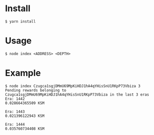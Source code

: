 # Install
`$ yarn install`

# Usage
`$ node index <ADDRESS> <DEPTH>`

# Example
```
$ node index Czugca1sgjDMmU69MpKiHDJ1hA4qYHisSnU1RKpP73Vbiza 3
Pending rewards belonging to Czugca1sgjDMmU69MpKiHDJ1hA4qYHisSnU1RKpP73Vbiza in the last 3 eras
Era: 1442
0.028664365509 KSM

Era: 1443
0.021396122943 KSM

Era: 1444
0.035760734408 KSM
```
